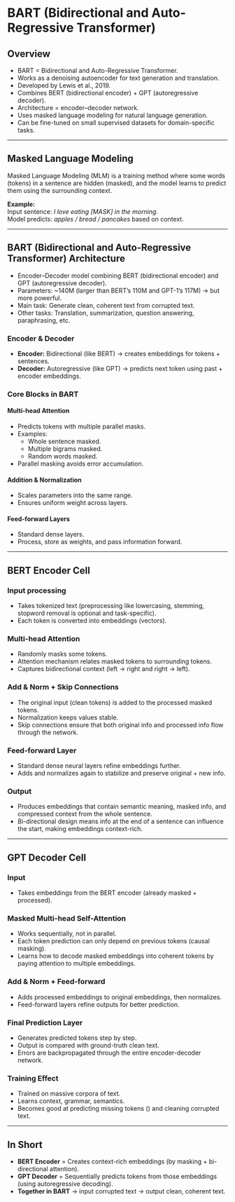 # BART (Bidirectional and Auto-Regressive Transformer)

## Overview
- BART = Bidirectional and Auto-Regressive Transformer.  
- Works as a denoising autoencoder for text generation and translation.  
- Developed by Lewis et al., 2019.  
- Combines BERT (bidirectional encoder) + GPT (autoregressive decoder).  
- Architecture = encoder–decoder network.  
- Uses masked language modeling for natural language generation.  
- Can be fine-tuned on small supervised datasets for domain-specific tasks.  

---

## Masked Language Modeling
Masked Language Modeling (MLM) is a training method where some words (tokens) in a sentence are hidden (masked), and the model learns to predict them using the surrounding context.  

**Example:**  
Input sentence: *I love eating [MASK] in the morning.*  
Model predicts: *apples / bread / pancakes* based on context.  

---

## BART (Bidirectional and Auto-Regressive Transformer) Architecture

- Encoder–Decoder model combining BERT (bidirectional encoder) and GPT (autoregressive decoder).  
- Parameters: ~140M (larger than BERT’s 110M and GPT-1’s 117M) → but more powerful.  
- Main task: Generate clean, coherent text from corrupted text.  
- Other tasks: Translation, summarization, question answering, paraphrasing, etc.  

### Encoder & Decoder
- **Encoder:** Bidirectional (like BERT) → creates embeddings for tokens + sentences.  
- **Decoder:** Autoregressive (like GPT) → predicts next token using past + encoder embeddings.  

### Core Blocks in BART

#### Multi-head Attention
- Predicts tokens with multiple parallel masks.  
- Examples:  
  - Whole sentence masked.  
  - Multiple bigrams masked.  
  - Random words masked.  
- Parallel masking avoids error accumulation.  

#### Addition & Normalization
- Scales parameters into the same range.  
- Ensures uniform weight across layers.  

#### Feed-forward Layers
- Standard dense layers.  
- Process, store as weights, and pass information forward.  

---

## BERT Encoder Cell

### Input processing
- Takes tokenized text (preprocessing like lowercasing, stemming, stopword removal is optional and task-specific).  
- Each token is converted into embeddings (vectors).  

### Multi-head Attention
- Randomly masks some tokens.  
- Attention mechanism relates masked tokens to surrounding tokens.  
- Captures bidirectional context (left → right and right → left).  

### Add & Norm + Skip Connections
- The original input (clean tokens) is added to the processed masked tokens.  
- Normalization keeps values stable.  
- Skip connections ensure that both original info and processed info flow through the network.  

### Feed-forward Layer
- Standard dense neural layers refine embeddings further.  
- Adds and normalizes again to stabilize and preserve original + new info.  

### Output
- Produces embeddings that contain semantic meaning, masked info, and compressed context from the whole sentence.  
- Bi-directional design means info at the end of a sentence can influence the start, making embeddings context-rich.  

---

## GPT Decoder Cell

### Input
- Takes embeddings from the BERT encoder (already masked + processed).  

### Masked Multi-head Self-Attention
- Works sequentially, not in parallel.  
- Each token prediction can only depend on previous tokens (causal masking).  
- Learns how to decode masked embeddings into coherent tokens by paying attention to multiple embeddings.  

### Add & Norm + Feed-forward
- Adds processed embeddings to original embeddings, then normalizes.  
- Feed-forward layers refine outputs for better prediction.  

### Final Prediction Layer
- Generates predicted tokens step by step.  
- Output is compared with ground-truth clean text.  
- Errors are backpropagated through the entire encoder-decoder network.  

### Training Effect
- Trained on massive corpora of text.  
- Learns context, grammar, semantics.  
- Becomes good at predicting missing tokens (<MASK>) and cleaning corrupted text.  

---

## In Short
- **BERT Encoder** = Creates context-rich embeddings (by masking + bi-directional attention).  
- **GPT Decoder** = Sequentially predicts tokens from those embeddings (using autoregressive decoding).  
- **Together in BART** → input corrupted text → output clean, coherent text.  
